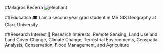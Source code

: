 #Milagros Becerra
![elephant](https://files.worldwildlife.org/wwfcmsprod/images/African_Elephant_Kenya_112367/hero_full/6tzzuw246j_WW187785.jpg)

##Education 
🎓 I am a second year grad student in MS GIS Geography at Clark University

##Research Interest
🌱 Research Interests: Remote Sensing, Land Use and Land Cover Change, Climate Change, Terrestrial Environments, Geospatial Analysis, Conservation, Flood Management, and Agriculture